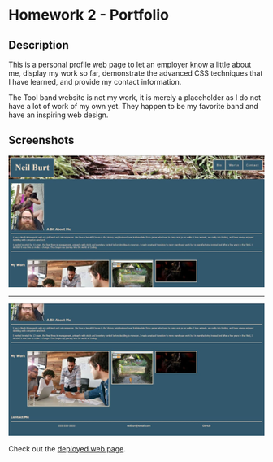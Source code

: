# Homework 2 - Portfolio
## Description
This is a personal profile web page to let an employer know a little about me, display my work so far, demonstrate the advanced CSS techniques that I have learned, and provide my contact information.

The Tool band website is not my work, it is merely a placeholder as I do not have a lot of work of my own yet. They happen to be my favorite band and have an inspiring web design.

## Screenshots
![Top half screenshot of personal profile web page](./assets/images/screenshot1.jpg)

---

![Bottom half screenshot of personal profile web page](./assets/images/screenshot2.jpg)

Check out the [deployed web page](https://neilburt.github.io/portfolio/).